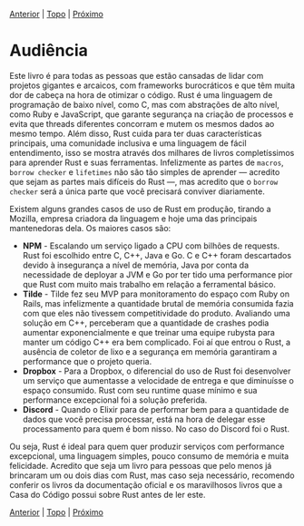 [Anterior](./1-about.md) | [Topo](https://github.com/naomijub/web-dev-rust-book/blob/master/book.md) | [Próximo](./1-book.md)

# Audiência

Este livro é para todas as pessoas que estão cansadas de lidar com projetos gigantes e arcaicos, com frameworks burocráticos e que têm muita dor de cabeça na hora de otimizar o código. Rust é uma linguagem de programação de baixo nível, como C, mas com abstrações de alto nível, como Ruby e JavaScript, que garante segurança na criação de processos e evita que threads diferentes concorram e mutem os mesmos dados ao mesmo tempo. Além disso, Rust cuida para ter duas características principais, uma comunidade inclusiva e uma linguagem de fácil entendimento, isso se mostra através dos milhares de livros completíssimos para aprender Rust e suas ferramentas. Infelizmente as partes de `macros`, `borrow checker` e `lifetimes` não são tão simples de aprender — acredito que sejam as partes mais difíceis do Rust —, mas acredito que o `borrow checker` será a única parte que você precisará conviver diariamente.

Existem alguns grandes casos de uso de Rust em produção, tirando a Mozilla, empresa criadora da linguagem e hoje uma das principais mantenedoras dela. Os maiores casos são:

* **NPM** - Escalando um serviço ligado a CPU com bilhões de requests. Rust foi escolhido entre C, C++, Java e Go. C e C++ foram descartados devido à insegurança a nível de memória, Java por conta da necessidade de deployar a JVM e Go por ter tido uma performance pior que Rust com muito mais trabalho em relação a ferramental básico.
* **Tilde** - Tilde fez seu MVP para monitoramento do espaço com Ruby on Rails, mas infelizmente a quantidade brutal de memória consumida fazia com que eles não tivessem competitividade do produto. Avaliando uma solução em C++, perceberam que a quantidade de crashes podia aumentar exponencialmente e que treinar uma equipe rubysta para manter um código C++ era bem complicado. Foi aí que entrou o Rust, a ausência de coletor de lixo e a segurança em memória garantiram a performance que o projeto queria.
* **Dropbox** - Para a Dropbox, o diferencial do uso de Rust foi desenvolver um serviço que aumentasse a velocidade de entrega e que diminuísse o espaço consumido. Rust com seu runtime quase mínimo e sua performance excepcional foi a solução preferida.
* **Discord** - Quando o Elixir para de performar bem para a quantidade de dados que você precisa processar, está na hora de delegar esse processamento para quem é bom nisso. No caso do Discord foi o Rust.

Ou seja, Rust é ideal para quem quer produzir serviços com performance excepcional, uma linguagem simples, pouco consumo de memória e muita felicidade. Acredito que seja um livro para pessoas que pelo menos já brincaram um ou dois dias com Rust, mas caso seja necessário, recomendo conferir os livros da documentação oficial e os maravilhosos livros que a Casa do Código possui sobre Rust antes de ler este.

[Anterior](./1-about.md) | [Topo](https://github.com/naomijub/web-dev-rust-book/blob/master/book.md) | [Próximo](./1-book.md)